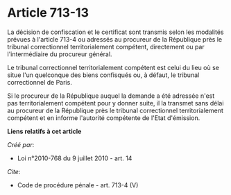 # Article 713-13

La décision de confiscation et le certificat sont transmis selon les modalités prévues à l'article 713-4 ou adressés au
procureur de la République près le tribunal correctionnel territorialement compétent, directement ou par l'intermédiaire du
procureur général. 

Le tribunal correctionnel territorialement compétent est celui du lieu où se situe l'un quelconque des biens confisqués ou, à
défaut, le tribunal correctionnel de Paris. 

Si le procureur de la République auquel la demande a été adressée n'est pas territorialement compétent pour y donner suite,
il la transmet sans délai au procureur de la République près le tribunal correctionnel territorialement compétent et en
informe l'autorité compétente de l'Etat d'émission.

**Liens relatifs à cet article**

_Créé par_:

  - Loi n°2010-768 du 9 juillet 2010 - art. 14

_Cite_:

  - Code de procédure pénale - art. 713-4 (V)
